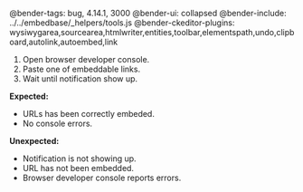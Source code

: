 @bender-tags: bug, 4.14.1, 3000
@bender-ui: collapsed
@bender-include: ../../embedbase/_helpers/tools.js
@bender-ckeditor-plugins: wysiwygarea,sourcearea,htmlwriter,entities,toolbar,elementspath,undo,clipboard,autolink,autoembed,link

1. Open browser developer console.
1. Paste one of embeddable links.
1. Wait until notification show up.

**Expected:**

* URLs has been correctly embeded.
* No console errors.

**Unexpected:**

* Notification is not showing up.
* URL has not been embedded.
* Browser developer console reports errors.

